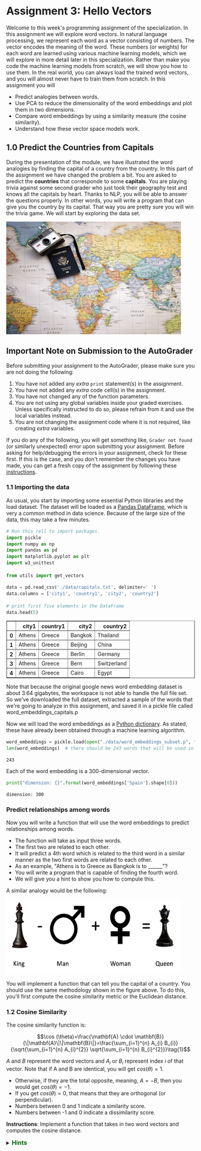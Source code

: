 # Assignment 3: Hello Vectors

Welcome to this week's programming assignment of the specialization. In this assignment we will explore word vectors.
In natural language processing, we represent each word as a vector consisting of numbers.
The vector encodes the meaning of the word. These numbers (or weights) for each word are learned using various machine
learning models, which we will explore in more detail later in this specialization. Rather than make you code the
machine learning models from scratch, we will show you how to use them. In the real world, you can always load the
trained word vectors, and you will almost never have to train them from scratch. In this assignment you will

- Predict analogies between words.
- Use PCA to reduce the dimensionality of the word embeddings and plot them in two dimensions.
- Compare word embeddings by using a similarity measure (the cosine similarity).
- Understand how these vector space models work.



## 1.0 Predict the Countries from Capitals

During the presentation of the module, we have illustrated the word analogies
by finding the capital of a country from the country. In this part of the assignment
we have changed the problem a bit. You are asked to predict the **countries** 
that corresponde to some **capitals**.
You are playing trivia against some second grader who just took their geography test and knows all the capitals by heart.
Thanks to NLP, you will be able to answer the questions properly. In other words, you will write a program that can give
you the country by its capital. That way you are pretty sure you will win the trivia game. We will start by exploring the data set.

<img src = './images/map.jpg' width="width" height="height" style="width:467px;height:300px;"/>

## Important Note on Submission to the AutoGrader

Before submitting your assignment to the AutoGrader, please make sure you are not doing the following:

1. You have not added any _extra_ `print` statement(s) in the assignment.
2. You have not added any _extra_ code cell(s) in the assignment.
3. You have not changed any of the function parameters.
4. You are not using any global variables inside your graded exercises. Unless specifically instructed to do so, please refrain from it and use the local variables instead.
5. You are not changing the assignment code where it is not required, like creating _extra_ variables.

If you do any of the following, you will get something like, `Grader not found` (or similarly unexpected) error upon submitting your assignment. Before asking for help/debugging the errors in your assignment, check for these first. If this is the case, and you don't remember the changes you have made, you can get a fresh copy of the assignment by following these [instructions](https://www.coursera.org/learn/classification-vector-spaces-in-nlp/supplement/YLuAg/h-ow-to-refresh-your-workspace).

###  1.1 Importing the data

As usual, you start by importing some essential Python libraries and the load dataset.
The dataset will be loaded as a [Pandas DataFrame](https://pandas.pydata.org/pandas-docs/stable/getting_started/dsintro.html),
which is very a common method in data science. Because of the large size of the data,
this may take a few minutes.


```python
# Run this cell to import packages.
import pickle
import numpy as np
import pandas as pd
import matplotlib.pyplot as plt
import w3_unittest

from utils import get_vectors
```


```python
data = pd.read_csv('./data/capitals.txt', delimiter=' ')
data.columns = ['city1', 'country1', 'city2', 'country2']

# print first five elements in the DataFrame
data.head(5)
```




<div>
<style scoped>
    .dataframe tbody tr th:only-of-type {
        vertical-align: middle;
    }

    .dataframe tbody tr th {
        vertical-align: top;
    }

    .dataframe thead th {
        text-align: right;
    }
</style>
<table border="1" class="dataframe">
  <thead>
    <tr style="text-align: right;">
      <th></th>
      <th>city1</th>
      <th>country1</th>
      <th>city2</th>
      <th>country2</th>
    </tr>
  </thead>
  <tbody>
    <tr>
      <th>0</th>
      <td>Athens</td>
      <td>Greece</td>
      <td>Bangkok</td>
      <td>Thailand</td>
    </tr>
    <tr>
      <th>1</th>
      <td>Athens</td>
      <td>Greece</td>
      <td>Beijing</td>
      <td>China</td>
    </tr>
    <tr>
      <th>2</th>
      <td>Athens</td>
      <td>Greece</td>
      <td>Berlin</td>
      <td>Germany</td>
    </tr>
    <tr>
      <th>3</th>
      <td>Athens</td>
      <td>Greece</td>
      <td>Bern</td>
      <td>Switzerland</td>
    </tr>
    <tr>
      <th>4</th>
      <td>Athens</td>
      <td>Greece</td>
      <td>Cairo</td>
      <td>Egypt</td>
    </tr>
  </tbody>
</table>
</div>



Note that because the original google news word embedding dataset is about 3.64 gigabytes,
the workspace is not able to handle the full file set.  So we've downloaded the full dataset,
extracted a sample of the words that we're going to analyze in this assignment, and saved
it in a pickle file called word_embeddings_capitals.p

Now we will load the word embeddings as a [Python dictionary](https://docs.python.org/3/tutorial/datastructures.html#dictionaries).
As stated, these have already been obtained through a machine learning algorithm. 


```python
word_embeddings = pickle.load(open("./data/word_embeddings_subset.p", "rb"))
len(word_embeddings)  # there should be 243 words that will be used in this assignment
```




    243



Each of the word embedding is a 300-dimensional vector.


```python
print("dimension: {}".format(word_embeddings['Spain'].shape[0]))
```

    dimension: 300


### Predict relationships among words

Now you will write a function that will use the word embeddings to predict relationships among words.
* The function will take as input three words.
* The first two are related to each other.
* It will predict a 4th word which is related to the third word in a similar manner as the two first words are related to each other.
* As an example, "Athens is to Greece as Bangkok is to ______"?
* You will write a program that is capable of finding the fourth word.
* We will give you a hint to show you how to compute this.

A similar analogy would be the following:

<img src = './images/vectors.jpg' width="width" height="height" style="width:467px;height:200px;"/>

You will implement a function that can tell you the capital of a country.
You should use the same methodology shown in the figure above. To do this,
you'll first compute the cosine similarity metric or the Euclidean distance.

### 1.2 Cosine Similarity

The cosine similarity function is:

$$\cos (\theta)=\frac{\mathbf{A} \cdot \mathbf{B}}{\|\mathbf{A}\|\|\mathbf{B}\|}=\frac{\sum_{i=1}^{n} A_{i} B_{i}}{\sqrt{\sum_{i=1}^{n} A_{i}^{2}} \sqrt{\sum_{i=1}^{n} B_{i}^{2}}}\tag{1}$$

$A$ and $B$ represent the word vectors and $A_i$ or $B_i$ represent index i of that vector. Note that if A and B are identical, you will get $cos(\theta) = 1$.
* Otherwise, if they are the total opposite, meaning, $A= -B$, then you would get $cos(\theta) = -1$.
* If you get $cos(\theta) =0$, that means that they are orthogonal (or perpendicular).
* Numbers between 0 and 1 indicate a similarity score.
* Numbers between -1 and 0 indicate a dissimilarity score.

**Instructions**: Implement a function that takes in two word vectors and computes the cosine distance.

<details>
<summary>
    <font size="3" color="darkgreen"><b>Hints</b></font>
</summary>
<p>
<ul>
    <li> Python's<a href="https://docs.scipy.org/doc/numpy/reference/" > NumPy library </a> adds support for linear algebra operations (e.g., dot product, vector norm ...).</li>
    <li>Use <a href="https://docs.scipy.org/doc/numpy/reference/generated/numpy.dot.html" > numpy.dot </a>.</li>
    <li>Use <a href="https://docs.scipy.org/doc/numpy/reference/generated/numpy.linalg.norm.html">numpy.linalg.norm </a>.</li>
</ul>
</p>


```python
# CODE REVIEW COMMENT: Candidate for table driven test
# UNQ_C1 GRADED FUNCTION: cosine_similarity

def cosine_similarity(A, B):
    '''
    Input:
        A: a numpy array which corresponds to a word vector
        B: A numpy array which corresponds to a word vector
    Output:
        cos: numerical number representing the cosine similarity between A and B.
    '''

    ### START CODE HERE ###
    dot = np.dot(A, B)    
    norma = np.linalg.norm(A)
    normb = np.linalg.norm(B)    
    cos = dot / (norma * normb)

    ### END CODE HERE ###
    return cos
```


```python
# CODE REVIEW COMMENT: If nothing is filled and submitted, it gives Variable __cell_C2_grade__ not found in Code Cell c2. Please make sure you have not altered the cell positions from the original exercise question. error
# ALSO IF ANY comment contains unique_c2 code, it gets broken

# feel free to try different words
king = word_embeddings['king']
queen = word_embeddings['queen']

cosine_similarity(king, queen)
```




    0.6510956



**Expected Output**:

$\approx$ 0.651095


```python
# Test your function
w3_unittest.test_cosine_similarity(cosine_similarity)
```

    [92m All tests passed


### 1.3 Euclidean distance

You will now implement a function that computes the similarity between two vectors using the Euclidean distance.
Euclidean distance is defined as:

$$ \begin{aligned} d(\mathbf{A}, \mathbf{B})=d(\mathbf{B}, \mathbf{A}) &=\sqrt{\left(A_{1}-B_{1}\right)^{2}+\left(A_{2}-B_{2}\right)^{2}+\cdots+\left(A_{n}-B_{n}\right)^{2}} \\ &=\sqrt{\sum_{i=1}^{n}\left(A_{i}-B_{i}\right)^{2}} \end{aligned}$$

* $n$ is the number of elements in the vector
* $A$ and $B$ are the corresponding word vectors. 
* The more similar the words, the more likely the Euclidean distance will be close to 0. 

**Instructions**: Write a function that computes the Euclidean distance between two vectors.

<details>    
<summary>
    <font size="3" color="darkgreen"><b>Hints</b></font>
</summary>
<p>
<ul>
    <li>Use <a href="https://docs.scipy.org/doc/numpy/reference/generated/numpy.linalg.norm.html" > numpy.linalg.norm </a>.</li>
</ul>
</p>


```python
# UNQ_C2 CODE REVIEW COMMENT: Candidate for table driven test
# GRADED FUNCTION: euclidean

def euclidean(A, B):
    """
    Input:
        A: a numpy array which corresponds to a word vector
        B: A numpy array which corresponds to a word vector
    Output:
        d: numerical number representing the Euclidean distance between A and B.
    """

    ### START CODE HERE ###

    # euclidean distance    
    d = np.sqrt(np.sum(np.square(A - B)))

    ### END CODE HERE ###

    return d
```


```python
# Test your function
euclidean(king, queen)
```




    2.4796925



**Expected Output:**

2.4796925


```python
# Test your function
w3_unittest.test_euclidean(euclidean)
```

    [92m All tests passed


### 1.4 Finding the country of each capital

Now, you  will use the previous functions to compute similarities between vectors,
and use these to find the capital cities of countries. You will write a function that
takes in three words, and the embeddings dictionary. Your task is to find the
capital cities. For example, given the following words: 

- 1: Athens 2: Greece 3: Baghdad,

your task is to predict the country 4: Iraq.

**Instructions**: 

1. To predict the capital you might want to look at the *King - Man + Woman = Queen* example above, and implement that scheme into a mathematical function, using the word embeddings and a similarity function.

2. Iterate over the embeddings dictionary and compute the cosine similarity score between your vector and the current word embedding.

3. You should add a check to make sure that the word you return is not any of the words that you fed into your function. Return the one with the highest score.


```python
# CODE REVIEW COMMENT: Candidate for table driven test
# UNQ_C3 GRADED FUNCTION: get_country

def get_country(city1, country1, city2, embeddings, cosine_similarity=cosine_similarity):
    """
    Input:
        city1: a string (the capital city of country1)
        country1: a string (the country of capital1)
        city2: a string (the capital city of country2)
        # CODE REVIEW COMMENT: Embedding incomplete code comment, should add "and values are their emmbeddings"
        embeddings: a dictionary where the keys are words and
    Output:
        countries: a dictionary with the most likely country and its similarity score
    """
    ### START CODE HERE ###

    # store the city1, country 1, and city 2 in a set called group
    group = (city1, country1, city2)

    # get embeddings of city 1
    city1_emb = embeddings.get(city1)

    # get embedding of country 1
    country1_emb = embeddings.get(country1)

    # get embedding of city 2
    city2_emb = embeddings.get(city2)

    # get embedding of country 2 (it's a combination of the embeddings of country 1, city 1 and city 2)
    # Remember: King - Man + Woman = None
    vec = country1_emb - city1_emb  + city2_emb

    # Initialize the similarity to -1 (it will be replaced by a similarities that are closer to +1)
    similarity = -1

    # initialize country to an empty string
    country = ''

    # loop through all words in the embeddings dictionary
    for word in embeddings.keys():

        # first check that the word is not already in the 'group'
        if word not in group:

            # get the word embedding
            word_emb = embeddings.get(word)

            # calculate cosine similarity between embedding of country 2 and the word in the embeddings dictionary
            cur_similarity = cosine_similarity(vec, word_emb)

            # if the cosine similarity is more similar than the previously best similarity...
            if cur_similarity > similarity:

                # update the similarity to the new, better similarity
                similarity = cur_similarity

                # store the country as a tuple, which contains the word and the similarity
                country = (word, similarity)

    ### END CODE HERE ###

    return country
```


```python
# Testing your function, note to make it more robust you can return the 5 most similar words.
get_country('Athens', 'Greece', 'Cairo', word_embeddings)
```




    ('Egypt', 0.7626822)



**Expected Output: (Approximately)**

('Egypt', 0.7626821)


```python
# Test your function
w3_unittest.test_get_country(get_country)
```

    [92m All tests passed


### 1.5 Model Accuracy

Now you will test your new function on the dataset and check the accuracy of the model:

$$\text{Accuracy}=\frac{\text{Correct # of predictions}}{\text{Total # of predictions}}$$

**Instructions**: Write a program that can compute the accuracy on the dataset provided for you. You have to iterate over every row to get the corresponding words and feed them into you `get_country` function above. 

<details>
<summary>
    <font size="3" color="darkgreen"><b>Hints</b></font>
</summary>
<p>
<ul>
    <li>Use <a href="https://pandas.pydata.org/pandas-docs/stable/reference/api/pandas.DataFrame.iterrows.html" > pandas.DataFrame.iterrows </a>.</li>
</ul>
</p>


```python
# UNQ_C4 GRADED FUNCTION: get_accuracy

def get_accuracy(word_embeddings, data, get_country=get_country):
    '''
    Input:
    # CODE REVIEW COMMENT: This comment seems incomplete it should be data: a pandas dataframe containing all the country and capital city pairs
        word_embeddings: a dictionary where the key is a word and the value is its embedding
        data: a pandas data frame as

    '''

    ### START CODE HERE ###
    # initialize num correct to zero
    num_correct = 0

    # loop through the rows of the dataframe
    for i, row in data.iterrows():
        # get city1
        city1 = row[0]

        # get country1
        country1 = row[1]

        # get city2
        city2 = row[2]

        # get country2
        country2 = row[3]

        # use get_country to find the predicted country2
        predicted_country2, _ = get_country(city1, country1, city2, word_embeddings)

        # if the predicted country2 is the same as the actual country2...
        if predicted_country2 == country2:
            # increment the number of correct by 1
            num_correct += 1

    # get the number of rows in the data dataframe (length of dataframe)
    m = len(data)

    # calculate the accuracy by dividing the number correct by m
    accuracy = num_correct / m

    ### END CODE HERE ###
    return accuracy

```

**NOTE: The cell below takes about 30 SECONDS to run.**


```python
accuracy = get_accuracy(word_embeddings, data)
print(f"Accuracy is {accuracy:.2f}")
```

    Accuracy is 0.92


**Expected Output:**

$\approx$ 0.92


```python
# Test your function
w3_unittest.test_get_accuracy(get_accuracy, data)
```

    [92m All tests passed


# 3.0 Plotting the vectors using PCA

Now you will explore the distance between word vectors after reducing their dimension.
The technique we will employ is known as
[*principal component analysis* (PCA)](https://en.wikipedia.org/wiki/Principal_component_analysis).
As we saw, we are working in a 300-dimensional space in this case.
Although from a computational perspective we were able to perform a good job,
it is impossible to visualize results in such high dimensional spaces.

You can think of PCA as a method that projects our vectors in a space of reduced
dimension, while keeping the maximum information about the original vectors in
their reduced counterparts. In this case, by *maximum infomation* we mean that the
Euclidean distance between the original vectors and their projected siblings is
minimal. Hence vectors that were originally close in the embeddings dictionary,
will produce lower dimensional vectors that are still close to each other.

You will see that when you map out the words, similar words will be clustered
next to each other. For example, the words 'sad', 'happy', 'joyful' all describe
emotion and are supposed to be near each other when plotted.
The words: 'oil', 'gas', and 'petroleum' all describe natural resources.
Words like 'city', 'village', 'town' could be seen as synonyms and describe a
similar thing.

Before plotting the words, you need to first be able to reduce each word vector
with PCA into 2 dimensions and then plot it. The steps to compute PCA are as follows:

1. Mean normalize the data
2. Compute the covariance matrix of your data ($\Sigma$). 
3. Compute the eigenvectors and the eigenvalues of your covariance matrix
4. Multiply the first K eigenvectors by your normalized data. The transformation should look something as follows:

<img src = './images/word_embf.jpg' width="width" height="height" style="width:800px;height:200px;"/>

**Instructions**: 

You will write a program that takes in a data set where each row corresponds to a word vector. 
* The word vectors are of dimension 300. 
* Use PCA to change the 300 dimensions to `n_components` dimensions. 
* The new matrix should be of dimension `m, n_componentns`. 

* First de-mean the data
* Get the eigenvalues using `linalg.eigh`.  Use 'eigh' rather than 'eig' since R is symmetric.  The performance gain when using eigh instead of eig is substantial.
* Sort the eigenvectors and eigenvalues by decreasing order of the eigenvalues.
* Get a subset of the eigenvectors (choose how many principle components you want to use using n_components).
* Return the new transformation of the data by multiplying the eigenvectors with the original data.

<details>
<summary>
    <font size="3" color="darkgreen"><b>Hints</b></font>
</summary>
<p>
<ul>
    <li>Use <a href="https://docs.scipy.org/doc/numpy/reference/generated/numpy.mean.html" > numpy.mean(a,axis=None) </a> : If you set <code>axis = 0</code>, you take the mean for each column.  If you set <code>axis = 1</code>, you take the mean for each row.  Remember that each row is a word vector, and the number of columns are the number of dimensions in a word vector. </li>
    <li>Use <a href="https://docs.scipy.org/doc/numpy/reference/generated/numpy.cov.html" > numpy.cov(m, rowvar=True) </a>. This calculates the covariance matrix.  By default <code>rowvar</code> is <code>True</code>.  From the documentation: "If rowvar is True (default), then each row represents a variable, with observations in the columns."  In our case, each row is a word vector observation, and each column is a feature (variable). </li>
    <li>Use <a href="https://docs.scipy.org/doc/numpy/reference/generated/numpy.linalg.eigh.html" > numpy.linalg.eigh(a, UPLO='L') </a> </li>
    <li>Use <a href="https://docs.scipy.org/doc/numpy/reference/generated/numpy.argsort.html" > numpy.argsort </a> sorts the values in an array from smallest to largest, then returns the indices from this sort. </li>
    <li>In order to reverse the order of a list, you can use: <code>x[::-1]</code>.</li>
    <li>To apply the sorted indices to eigenvalues, you can use this format <code>x[indices_sorted]</code>.</li>
    <li>When applying the sorted indices to eigen vectors, note that each column represents an eigenvector.  In order to preserve the rows but sort on the columns, you can use this format <code>x[:,indices_sorted]</code></li>
    <li>To transform the data using a subset of the most relevant principle components, take the matrix multiplication of the eigenvectors with the original data.  </li>
    <li>The data is of shape <code>(n_observations, n_features)</code>.  </li>
    <li>The subset of eigenvectors are in a matrix of shape <code>(n_features, n_components)</code>.</li>
    <li>To multiply these together, take the transposes of both the eigenvectors <code>(n_components, n_features)</code> and the data (n_features, n_observations).</li>
    <li>The product of these two has dimensions <code>(n_components,n_observations)</code>.  Take its transpose to get the shape <code>(n_observations, n_components)</code>.</li>
</ul>
</p>


```python
# CODE REVIEW COMMENT: TYPO in hints for [::=1] which changed to [::-1], Also there are many hints so ideally we can put
# them in code comment than the hidden part because some are really confusing
# UNQ_C5 GRADED FUNCTION: compute_pca


def compute_pca(X, n_components=2):
    """
    Input:
        X: of dimension (m,n) where each row corresponds to a word vector
        n_components: Number of components you want to keep.
    Output:
        X_reduced: data transformed in 2 dims/columns + regenerated original data
    pass in: data as 2D NumPy array
    """

    ### START CODE HERE ###
    # mean center the data
    X_demeaned = X - np.mean(X, axis=0)

    # calculate the covariance matrix
    covariance_matrix = np.cov(X_demeaned, rowvar=False)

    # calculate eigenvectors & eigenvalues of the covariance matrix
    eigen_vals, eigen_vecs = np.linalg.eigh(covariance_matrix, UPLO='L')
    
    # sort eigenvalue in increasing order (get the indices from the sort)
    idx_sorted = eigen_vals.argsort()
    
    # reverse the order so that it's from highest to lowest.
    idx_sorted_decreasing = idx_sorted.argsort()[::-1]

    # sort the eigen values by idx_sorted_decreasing
    eigen_vals_sorted = eigen_vals[idx_sorted_decreasing]

    # sort eigenvectors using the idx_sorted_decreasing indices
    eigen_vecs_sorted = eigen_vecs[:, idx_sorted_decreasing]

    # select the first n eigenvectors (n is desired dimension
    # of rescaled data array, or dims_rescaled_data)
    eigen_vecs_subset = eigen_vecs_sorted[:,0:n_components]

    # transform the data by multiplying the transpose of the eigenvectors with the transpose of the de-meaned data
    # Then take the transpose of that product.
    X_reduced = np.dot(eigen_vecs_subset.T, X_demeaned.T).T

    ### END CODE HERE ###

    return X_reduced



```


```python
# Testing your function
np.random.seed(1)
X = np.random.rand(3, 10)
X_reduced = compute_pca(X, n_components=2)
print("Your original matrix was " + str(X.shape) + " and it became:")
print(X_reduced)
```

    Your original matrix was (3, 10) and it became:
    [[ 0.43437323  0.49820384]
     [ 0.42077249 -0.50351448]
     [-0.85514571  0.00531064]]



```python
# Test your function
w3_unittest.test_compute_pca(compute_pca)
```

    [92m All tests passed


**Expected Output:**

Your original matrix was: (3,10) and it became:

<table>
    <tr>
        <td>
           0.43437323
            </td>
                <td>
            0.49820384
            </td>
    </tr>
    <tr>
        <td>
            0.42077249
            </td>
                <td>
           -0.50351448
            </td>
    </tr>
    <tr>
        <td>
            -0.85514571
            </td>
                <td>
           0.00531064
            </td>
    </tr>
</table>

Now you will use your pca function to plot a few words we have chosen for you.
You will see that similar words tend to be clustered near each other.
Sometimes, even antonyms tend to be clustered near each other. Antonyms
describe the same thing but just tend to be on the other end of the scale
They are usually found in the same location of a sentence,
have the same parts of speech, and thus when
learning the word vectors, you end up getting similar weights. In the next week
we will go over how you learn them, but for now let's just enjoy using them.

**Instructions:** Run the cell below.


```python
words = ['oil', 'gas', 'happy', 'sad', 'city', 'town',
         'village', 'country', 'continent', 'petroleum', 'joyful']

# given a list of words and the embeddings, it returns a matrix with all the embeddings
X = get_vectors(word_embeddings, words)

print('You have 11 words each of 300 dimensions thus X.shape is:', X.shape)
```

    You have 11 words each of 300 dimensions thus X.shape is: (11, 300)



```python
# We have done the plotting for you. Just run this cell.
result = compute_pca(X, 2)
plt.scatter(result[:, 0], result[:, 1])
for i, word in enumerate(words):
    plt.annotate(word, xy=(result[i, 0] - 0.05, result[i, 1] + 0.1))

plt.show()
```


![png](output_41_0.png)


**What do you notice?**

The word vectors for gas, oil and petroleum appear related to each other,
because their vectors are close to each other.  Similarly, sad, joyful
and happy all express emotions, and are also near each other.
